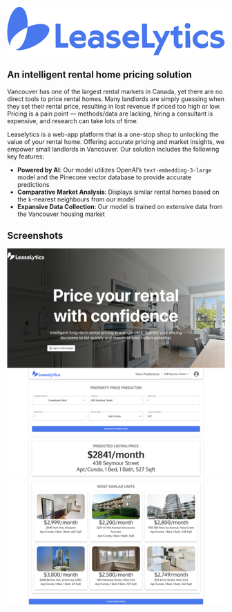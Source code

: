 ![Leaselytics Logo](./frontend/src/components/images/LeaseLyticsLogoBlue.svg)

## An intelligent rental home pricing solution

Vancouver has one of the largest rental markets in Canada, yet there are no direct tools to price rental homes. Many landlords are simply guessing when they set their rental price, resulting in lost revenue if priced too high or low. Pricing is a pain point — methods/data are lacking, hiring a consultant is expensive, and research can take lots of time.

Leaselytics is a web-app platform that is a one-stop shop to unlocking the value of your rental home. Offering accurate pricing and market insights, we empower small landlords in Vancouver. Our solution includes the following key features:
- **Powered by AI**: Our model utilizes OpenAI’s `text-embedding-3-large` model and the Pinecone vector database to provide accurate predictions
- **Comparative Market Analysis**: Displays similar rental homes based on the `k`-nearest neighbours from our model
- **Expansive Data Collection**: Our model is trained on extensive data from the Vancouver housing market

## Screenshots
![Landing Page](./frontend/src/components/images/Landing.png)
![Home Page 1](./frontend/src/components/images/HomePage1.png)
![Home Page 2](./frontend/src/components/images/HomePage2.png)